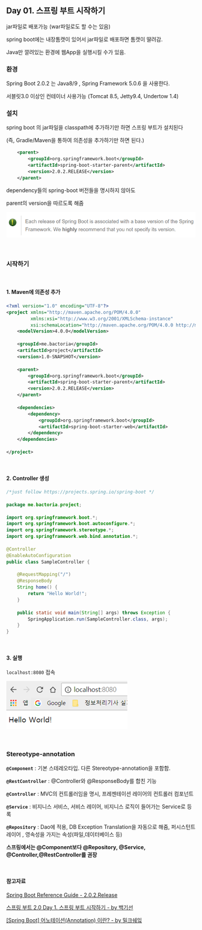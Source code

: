 ## Day 01. 스프링 부트 시작하기

jar파일로 배포가능 (war파일로도 할 수는 있음)

spring boot에는 내장톰캣이 있어서 jar파일로 배포하면 톰캣이 딸려감.

Java만 깔려있는 환경에 웹App을 실행시킬 수가 있음.

### 환경

Spring Boot 2.0.2 는 Java8/9 , Spring Framework 5.0.6 을 사용한다.

서블릿3.0 이상인 컨테이너 사용가능
(Tomcat 8.5, Jetty9.4, Undertow 1.4)

### 설치

spring boot 의 jar파일을 classpath에 추가하기만 하면 스프링 부트가 설치된다

(즉, Gradle/Maven을 통하여 의존성을 추가하기만 하면 된다.)


  ```xml
      <parent>
          <groupId>org.springframework.boot</groupId>
          <artifactId>spring-boot-starter-parent</artifactId>
          <version>2.0.2.RELEASE</version>
      </parent>
  ```

  dependency들의 spring-boot 버전들을 명시하지 않아도

  parent의 version을 따르도록 해줌


![](assets/markdown-img-paste-20180528215953144.png)

&nbsp;
&nbsp;

### 시작하기

&nbsp;

#### 1. Maven에 의존성 추가

```xml
<?xml version="1.0" encoding="UTF-8"?>
<project xmlns="http://maven.apache.org/POM/4.0.0"
         xmlns:xsi="http://www.w3.org/2001/XMLSchema-instance"
         xsi:schemaLocation="http://maven.apache.org/POM/4.0.0 http://maven.apache.org/xsd/maven-4.0.0.xsd">
    <modelVersion>4.0.0</modelVersion>

    <groupId>me.bactoria</groupId>
    <artifactId>project</artifactId>
    <version>1.0-SNAPSHOT</version>

    <parent>
        <groupId>org.springframework.boot</groupId>
        <artifactId>spring-boot-starter-parent</artifactId>
        <version>2.0.2.RELEASE</version>
    </parent>

    <dependencies>
        <dependency>
            <groupId>org.springframework.boot</groupId>
            <artifactId>spring-boot-starter-web</artifactId>
        </dependency>
    </dependencies>

</project>
```

&nbsp;

#### 2. Controller 생성

```java
/*just follow https://projects.spring.io/spring-boot */

package me.bactoria.project;

import org.springframework.boot.*;
import org.springframework.boot.autoconfigure.*;
import org.springframework.stereotype.*;
import org.springframework.web.bind.annotation.*;

@Controller
@EnableAutoConfiguration
public class SampleController {

    @RequestMapping("/")
    @ResponseBody
    String home() {
        return "Hello World!";
    }

    public static void main(String[] args) throws Exception {
        SpringApplication.run(SampleController.class, args);
    }
}
```

&nbsp;

#### 3. 실행
`localhost:8080` 접속

![](assets/markdown-img-paste-20180529033535269.png)

&nbsp;
&nbsp;
&nbsp;

### Stereotype-annotation

**`@Component`** : 기본 스테레오타입. 다른 Stereotype-annotation을 포함함.

**`@RestController`** : @Controller와 @ResponseBody를 합친 기능

**`@Controller`** : MVC의 컨트롤러임을 명시, 프레젠테이션 레이어의 컨트롤러 컴포넌트

**`@Service`** : 비지니스 서비스, 서비스 레이어, 비지니스 로직이 들어가는 Service로 등록

**`@Repository`** : Dao에 적용, DB Exception Translation을 자동으로 해줌, 퍼시스턴트 레이어 , 영속성을 가지는 속성(파일,데이터베이스 등)

**스프링에서는 @Component보다 @Repository, @Service, @Controller,@RestController를 권장**

&nbsp;
&nbsp;
&nbsp;

#### 참고자료

[Spring Boot Reference Guide - 2.0.2.Release](https://docs.spring.io/spring-boot/docs/2.0.2.RELEASE/reference/htmlsingle/#using-boot-maven)

[스프링 부트 2.0 Day 1. 스프링 부트 시작하기 - by 백기선](https://www.youtube.com/watch?v=CnmTCMRTbxo&index=1&list=PLfI752FpVCS8tDT1QEYwcXmkKDz-_6nm3)

[[Spring Boot] 어노테이션(Annotation) 이란? - by 밀크쉐잌](http://milkshake91.tistory.com/5)
